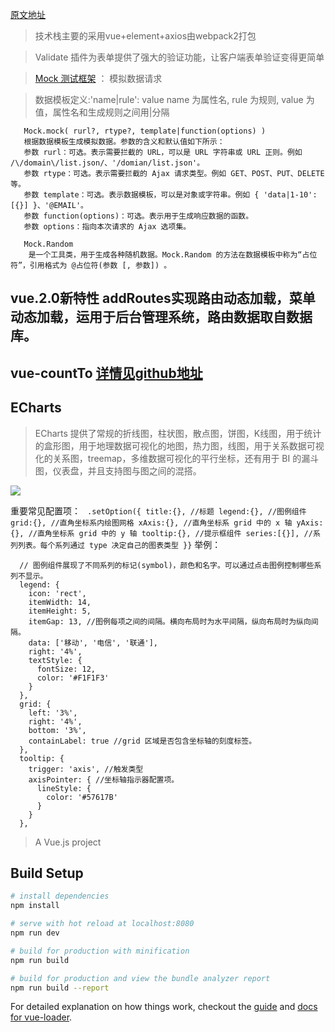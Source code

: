[原文地址](https://github.com/PanJiaChen/vue-element-admin)

> 技术栈主要的采用vue+element+axios由webpack2打包

> Validate 插件为表单提供了强大的验证功能，让客户端表单验证变得更简单

> [Mock 测试框架](https://github.com/nuysoft/Mock/wiki) ： 模拟数据请求

> 数据模板定义:'name|rule': value 
name 为属性名, rule 为规则, value 为值，属性名和生成规则之间用|分隔
```常用方法
   Mock.mock( rurl?, rtype?, template|function(options) )
   根据数据模板生成模拟数据。参数的含义和默认值如下所示：
   参数 rurl：可选。表示需要拦截的 URL，可以是 URL 字符串或 URL 正则。例如 /\/domain\/list.json/、'/domian/list.json'。
   参数 rtype：可选。表示需要拦截的 Ajax 请求类型。例如 GET、POST、PUT、DELETE 等。
   参数 template：可选。表示数据模板，可以是对象或字符串。例如 { 'data|1-10':[{}] }、'@EMAIL'。
   参数 function(options)：可选。表示用于生成响应数据的函数。
   参数 options：指向本次请求的 Ajax 选项集。
   
   Mock.Random
    是一个工具类，用于生成各种随机数据。Mock.Random 的方法在数据模板中称为“占位符”，引用格式为 @占位符(参数 [, 参数]) 。
```

## vue.2.0新特性 addRoutes实现路由动态加载，菜单动态加载，运用于后台管理系统，路由数据取自数据库。

## vue-countTo [详情见github地址](https://github.com/PanJiaChen/vue-countTo)

## ECharts
 > ECharts 提供了常规的折线图，柱状图，散点图，饼图，K线图，用于统计的盒形图，用于地理数据可视化的地图，热力图，线图，用于关系数据可视化的关系图，treemap，多维数据可视化的平行坐标，还有用于 BI 的漏斗图，仪表盘，并且支持图与图之间的混搭。

 ![](http://www.iblogtek.com/wordpress/wp-content/uploads/2017/07/257.pic_.jpg)<br>
  
   重要常见配置项：
     ``` 
      .setOption({
          title:{}, //标题
          legend:{}, //图例组件
          grid:{}, //直角坐标系内绘图网格
          xAxis:{}, //直角坐标系 grid 中的 x 轴
          yAxis:{}, //直角坐标系 grid 中的 y 轴
          tooltip:{}, //提示框组件
          series:[{}], //系列列表。每个系列通过 type 决定自己的图表类型
      }}
     ```
   举例：
   ```
     // 图例组件展现了不同系列的标记(symbol)，颜色和名字。可以通过点击图例控制哪些系列不显示。
     legend: {
       icon: 'rect',
       itemWidth: 14,
       itemHeight: 5,
       itemGap: 13, //图例每项之间的间隔。横向布局时为水平间隔，纵向布局时为纵向间隔。
       data: ['移动', '电信', '联通'],
       right: '4%',
       textStyle: {
         fontSize: 12,
         color: '#F1F1F3'
       }
     },
     grid: {
       left: '3%',
       right: '4%',
       bottom: '3%',
       containLabel: true //grid 区域是否包含坐标轴的刻度标签。
     },
     tooltip: {
       trigger: 'axis', //触发类型
       axisPointer: { //坐标轴指示器配置项。
         lineStyle: {
           color: '#57617B'
         }
       }
     },
  
   ```
> A Vue.js project

## Build Setup

``` bash
# install dependencies
npm install

# serve with hot reload at localhost:8080
npm run dev

# build for production with minification
npm run build

# build for production and view the bundle analyzer report
npm run build --report
```

For detailed explanation on how things work, checkout the [guide](http://vuejs-templates.github.io/webpack/) and [docs for vue-loader](http://vuejs.github.io/vue-loader).
